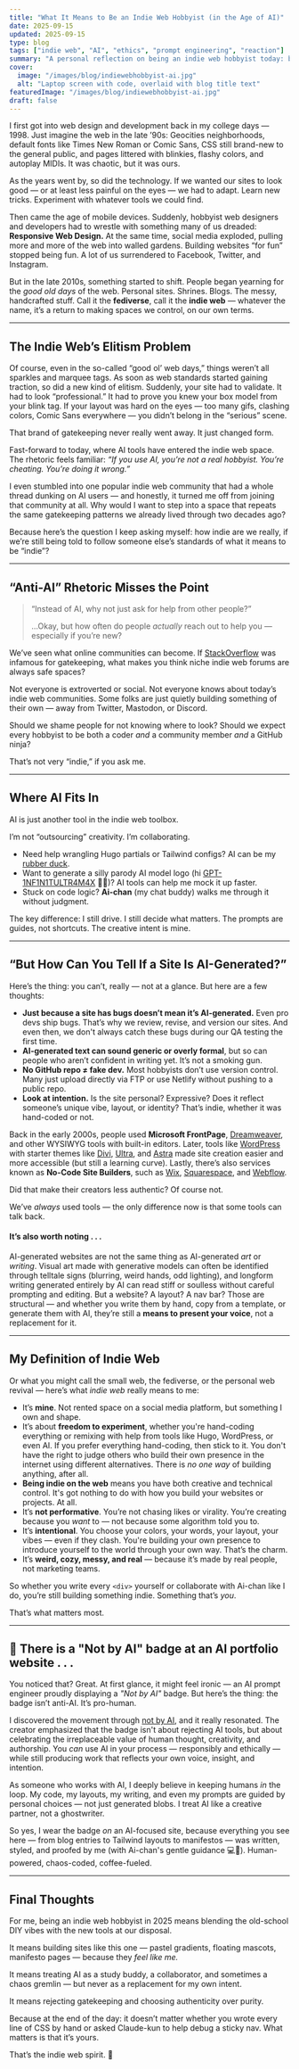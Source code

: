 ```yaml
---
title: "What It Means to Be an Indie Web Hobbyist (in the Age of AI)"
date: 2025-09-15
updated: 2025-09-15
type: blog
tags: ["indie web", "AI", "ethics", "prompt engineering", "reaction"]
summary: "A personal reflection on being an indie web hobbyist today: balancing creativity, experimentation, and ethical AI practices, while navigating elitist attitudes about what 'counts' as real web craft."
cover:
  image: "/images/blog/indiewebhobbyist-ai.jpg"
  alt: "Laptop screen with code, overlaid with blog title text"
featuredImage: "/images/blog/indiewebhobbyist-ai.jpg"
draft: false
---
```


I first got into web design and development back in my college days — 1998. Just imagine the web in the late ’90s: Geocities neighborhoods, default fonts like Times New Roman or Comic Sans, CSS still brand-new to the general public, and pages littered with blinkies, flashy colors, and autoplay MIDIs. It was chaotic, but it was ours.  

As the years went by, so did the technology. If we wanted our sites to look good — or at least less painful on the eyes — we had to adapt. Learn new tricks. Experiment with whatever tools we could find.  

Then came the age of mobile devices. Suddenly, hobbyist web designers and developers had to wrestle with something many of us dreaded: **Responsive Web Design.** At the same time, social media exploded, pulling more and more of the web into walled gardens. Building websites “for fun” stopped being fun. A lot of us surrendered to Facebook, Twitter, and Instagram.  

But in the late 2010s, something started to shift. People began yearning for the *good old days* of the web. Personal sites. Shrines. Blogs. The messy, handcrafted stuff. Call it the **fediverse**, call it the **indie web** — whatever the name, it’s a return to making spaces we control, on our own terms.  

---

## The Indie Web’s Elitism Problem  

Of course, even in the so-called “good ol’ web days,” things weren’t all sparkles and marquee tags. As soon as web standards started gaining traction, so did a new kind of elitism. Suddenly, your site had to validate. It had to look “professional.” It had to prove you knew your box model from your blink tag. If your layout was hard on the eyes — too many gifs, clashing colors, Comic Sans everywhere — you didn’t belong in the “serious” scene.  

That brand of gatekeeping never really went away. It just changed form.  

Fast-forward to today, where AI tools have entered the indie web space. The rhetoric feels familiar: *“If you use AI, you’re not a real hobbyist. You’re cheating. You’re doing it wrong.”*  

I even stumbled into one popular indie web community that had a whole thread dunking on AI users — and honestly, it turned me off from joining that community at all. Why would I want to step into a space that repeats the same gatekeeping patterns we already lived through two decades ago?  

Because here’s the question I keep asking myself: how indie are we really, if we’re still being told to follow someone else’s standards of what it means to be “indie”?  

---

## “Anti-AI” Rhetoric Misses the Point  

> “Instead of AI, why not just ask for help from other people?”  
>  
> ...Okay, but how often do people *actually* reach out to help you — especially if you’re new?  

We’ve seen what online communities can become. If [StackOverflow](https://stackoverflow.com) was infamous for gatekeeping, what makes you think niche indie web forums are always safe spaces?  

Not everyone is extroverted or social. Not everyone knows about today’s indie web communities. Some folks are just quietly building something of their own — away from Twitter, Mastodon, or Discord.  

Should we shame people for not knowing where to look? Should we expect every hobbyist to be both a coder *and* a community member *and* a GitHub ninja?  

That’s not very “indie,” if you ask me.

---

## Where AI Fits In  

AI is just another tool in the indie web toolbox.  

I’m not “outsourcing” creativity. I’m collaborating.  

- Need help wrangling Hugo partials or Tailwind configs? AI can be my [rubber duck](https://en.wikipedia.org/wiki/Rubber_duck_debugging).  
- Want to generate a silly parody AI model logo (hi [GPT-1NF1N1TULTR4M4X](https://ai.adrianne.io/playground/gpt-1nf1n1tultr4m4x/) 🐰🔮)? AI tools can help me mock it up faster.  
- Stuck on code logic? **Ai-chan** (my chat buddy) walks me through it without judgment.  

The key difference: I still drive. I still decide what matters. The prompts are guides, not shortcuts. The creative intent is mine.  

---

## “But How Can You Tell If a Site Is AI-Generated?”  

Here’s the thing: you can’t, really — not at a glance. But here are a few thoughts:  

- **Just because a site has bugs doesn’t mean it’s AI-generated.** Even pro devs ship bugs. That’s why we review, revise, and version our sites. And even then, we don't always catch these bugs during our QA testing the first time.  
- **AI-generated text can sound generic or overly formal**, but so can people who aren’t confident in writing yet. It’s not a smoking gun.  
- **No GitHub repo ≠ fake dev.** Most hobbyists don’t use version control. Many just upload directly via FTP or use Netlify without pushing to a public repo.  
- **Look at intention.** Is the site personal? Expressive? Does it reflect someone’s unique vibe, layout, or identity? That’s indie, whether it was hand-coded or not.  

Back in the early 2000s, people used **Microsoft FrontPage**, [Dreamweaver](https://www.adobe.com/products/dreamweaver.html), and other WYSIWYG tools with built-in editors. Later, tools like [WordPress](https://wordpress.org) with starter themes like [Divi](https://elegantthemes.com), [Ultra](https://themify.me), and [Astra](https://wpastra.com) made site creation easier and more accessible (but still a learning curve). Lastly, there’s also services known as **No-Code Site Builders**, such as [Wix](https://wix.com), [Squarespace](https://squarespace.com), and [Webflow](https://webflow.com).  

Did that make their creators less authentic? Of course not.  

We’ve *always* used tools — the only difference now is that some tools can talk back.

#### It’s also worth noting . . .
AI-generated websites are not the same thing as AI-generated *art* or *writing*. Visual art made with generative models can often be identified through telltale signs (blurring, weird hands, odd lighting), and longform writing generated entirely by AI can read stiff or soulless without careful prompting and editing. But a website? A layout? A nav bar? Those are structural — and whether you write them by hand, copy from a template, or generate them with AI, they’re still a **means to present your voice**, not a replacement for it.

---

## My Definition of Indie Web

Or what you might call the small web, the fediverse, or the personal web revival — here’s what *indie web* really means to me:

- It’s **mine**. Not rented space on a social media platform, but something I own and shape.
- It’s about **freedom to experiment**, whether you're hand-coding everything or remixing with help from tools like Hugo, WordPress, or even AI. If you prefer everything hand-coding, then stick to it. You don't have the right to judge others who build their own presence in the internet using different alternatives. There is *no one way* of building anything, after all.
- **Being indie on the web** means you have both creative and technical control. It's got nothing to do with how you build your websites or projects. At all.
- It’s **not performative**. You’re not chasing likes or virality. You’re creating because you *want* to — not because some algorithm told you to.
- It’s **intentional**. You choose your colors, your words, your layout, your vibes — even if they clash. You're building your own presence to introduce yourself to the world through your own way. That’s the charm.
- It’s **weird, cozy, messy, and real** — because it’s made by real people, not marketing teams.

So whether you write every `<div>` yourself or collaborate with Ai-chan like I do, you’re still building something indie. Something that’s *you*.

That’s what matters most.

---

## 🤖 There is a "Not by AI" badge at an AI portfolio website . . .

You noticed that? Great. At first glance, it might feel ironic — an AI prompt engineer proudly displaying a *"Not by AI"* badge. But here’s the thing: the badge isn’t anti-AI. It’s pro-human.

I discovered the movement through [not by AI](https://notbyai.fyi/help/is-not-by-ai-anti-ai.php), and it really resonated. The creator emphasized that the badge isn't about rejecting AI tools, but about celebrating the irreplaceable value of human thought, creativity, and authorship. You *can* use AI in your process — responsibly and ethically — while still producing work that reflects your own voice, insight, and intention.

As someone who works with AI, I deeply believe in keeping humans *in* the loop. My code, my layouts, my writing, and even my prompts are guided by personal choices — not just generated blobs. I treat AI like a creative partner, not a ghostwriter.

So yes, I wear the badge *on* an AI-focused site, because everything you see here — from blog entries to Tailwind layouts to manifestos — was written, styled, and proofed by me (with Ai-chan's gentle guidance 💻💜). Human-powered, chaos-coded, coffee-fueled.

---

## Final Thoughts  

For me, being an indie web hobbyist in 2025 means blending the old-school DIY vibes with the new tools at our disposal.  

It means building sites like this one — pastel gradients, floating mascots, manifesto pages — because they *feel like me.*  

It means treating AI as a study buddy, a collaborator, and sometimes a chaos gremlin — but never as a replacement for my own intent.  

It means rejecting gatekeeping and choosing authenticity over purity.  

Because at the end of the day: it doesn’t matter whether you wrote every line of CSS by hand or asked Claude-kun to help debug a sticky nav. What matters is that it’s yours.  

That’s the indie web spirit. 💜